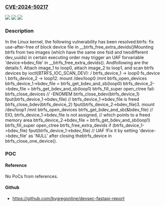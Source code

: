 ### [CVE-2024-50217](https://cve.mitre.org/cgi-bin/cvename.cgi?name=CVE-2024-50217)
![](https://img.shields.io/static/v1?label=Product&message=Linux&color=blue)
![](https://img.shields.io/static/v1?label=Version&message=142388194191%3C%2047a83f8df395%20&color=brighgreen)
![](https://img.shields.io/static/v1?label=Vulnerability&message=n%2Fa&color=brighgreen)

### Description

In the Linux kernel, the following vulnerability has been resolved:btrfs: fix use-after-free of block device file in __btrfs_free_extra_devids()Mounting btrfs from two images (which have the same one fsid and twodifferent dev_uuids) in certain executing order may trigger an UAF forvariable 'device->bdev_file' in __btrfs_free_extra_devids(). Andfollowing are the details:1. Attach image_1 to loop0, attach image_2 to loop1, and scan btrfs   devices by ioctl(BTRFS_IOC_SCAN_DEV):             /  btrfs_device_1 → loop0   fs_device             \  btrfs_device_2 → loop12. mount /dev/loop0 /mnt   btrfs_open_devices    btrfs_device_1->bdev_file = btrfs_get_bdev_and_sb(loop0)    btrfs_device_2->bdev_file = btrfs_get_bdev_and_sb(loop1)   btrfs_fill_super    open_ctree     fail: btrfs_close_devices // -ENOMEM	    btrfs_close_bdev(btrfs_device_1)             fput(btrfs_device_1->bdev_file)	      // btrfs_device_1->bdev_file is freed	    btrfs_close_bdev(btrfs_device_2)             fput(btrfs_device_2->bdev_file)3. mount /dev/loop1 /mnt   btrfs_open_devices    btrfs_get_bdev_and_sb(&bdev_file)     // EIO, btrfs_device_1->bdev_file is not assigned,     // which points to a freed memory area    btrfs_device_2->bdev_file = btrfs_get_bdev_and_sb(loop1)   btrfs_fill_super    open_ctree     btrfs_free_extra_devids      if (btrfs_device_1->bdev_file)       fput(btrfs_device_1->bdev_file) // UAF !Fix it by setting 'device->bdev_file' as 'NULL' after closing thebtrfs_device in btrfs_close_one_device().

### POC

#### Reference
No PoCs from references.

#### Github
- https://github.com/bygregonline/devsec-fastapi-report

